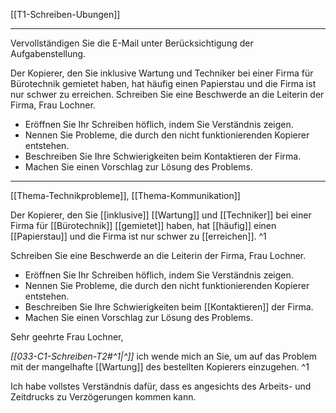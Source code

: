 [[T1-Schreiben-Ubungen]]

---

Vervollständigen Sie die E-Mail unter Berücksichtigung der Aufgabenstellung.

Der Kopierer, den Sie inklusive Wartung und Techniker bei einer Firma für Bürotechnik gemietet haben, hat häufig einen Papierstau und die Firma ist nur schwer zu erreichen. Schreiben Sie eine Beschwerde an die Leiterin der Firma, Frau Lochner.

- Eröffnen Sie Ihr Schreiben höflich, indem Sie Verständnis zeigen.
- Nennen Sie Probleme, die durch den nicht funktionierenden Kopierer entstehen.
- Beschreiben Sie Ihre Schwierigkeiten beim Kontaktieren der Firma.
- Machen Sie einen Vorschlag zur Lösung des Problems.

---

[[Thema-Technikprobleme]], [[Thema-Kommunikation]]

Der Kopierer, den Sie [[inklusive]] [[Wartung]] und [[Techniker]] bei einer Firma für [[Bürotechnik]] [[gemietet]] haben, hat [[häufig]] einen [[Papierstau]] und die Firma ist nur schwer zu [[erreichen]]. ^1

Schreiben Sie eine Beschwerde an die Leiterin der Firma, Frau Lochner.
- Eröffnen Sie Ihr Schreiben höflich, indem Sie Verständnis zeigen.
- Nennen Sie Probleme, die durch den nicht funktionierenden Kopierer entstehen.
- Beschreiben Sie Ihre Schwierigkeiten beim [[Kontaktieren]] der Firma.
- Machen Sie einen Vorschlag zur Lösung des Problems.

Sehr geehrte Frau Lochner,

*[[033-C1-Schreiben-T2#^1|^]]* ich wende mich an Sie, um auf das Problem mit der mangelhafte [[Wartung]] des bestellten Kopierers einzugehen. ^1


Ich habe vollstes Verständnis dafür, dass es angesichts des Arbeits- und Zeitdrucks zu Verzögerungen kommen kann. 

